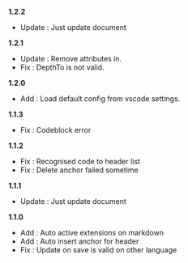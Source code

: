**1.2.2**
- Update : Just update document

**1.2.1**
- Update : Remove attributes in<!-- TOC -->. 
- Fix : DepthTo is not valid.

**1.2.0**
- Add : Load default config from vscode settings. 

**1.1.3**
- Fix : Codeblock error

**1.1.2**
- Fix : Recognised code to header list
- Fix : Delete anchor failed sometime

**1.1.1**
- Update : Just update document

**1.1.0**
- Add : Auto active extensions on markdown
- Add : Auto insert anchor for header
- Fix : Update on save is valid on other language